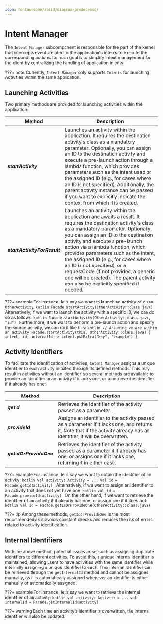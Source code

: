 ```yaml
---
icon: fontawesome/solid/diagram-predecessor
---
```


# Intent Manager

The `Intent Manager` subcomponent is responsible for the part of the kernel that intercepts events related to the 
application's intents to execute the corresponding actions. Its main goal is to simplify intent management for the 
client by centralizing the handling of application intents.

???+ note
    Currently, `Intent Manager` only supports `Intents` for launching Activities within the same application.

## Launching Activities

Two primary methods are provided for launching activities within the application:

| Method                       | Description                                                                                                                                                                                                                                                                                                                                                                                                                                                                                                  |
|------------------------------|--------------------------------------------------------------------------------------------------------------------------------------------------------------------------------------------------------------------------------------------------------------------------------------------------------------------------------------------------------------------------------------------------------------------------------------------------------------------------------------------------------------|
| **_startActivity_**          | Launches an activity within the application. It requires the destination activity's class as a mandatory parameter. Optionally, you can assign an ID to the destination activity and execute a pre-launch action through a lambda function, which provides parameters such as the intent used or the assigned ID (e.g., for cases where an ID is not specified). Additionally, the parent activity instance can be passed if you want to explicitly indicate the context from which it is created.           |
| **_startActivityForResult_** | Launches an activity within the application and awaits a result. It requires the destination activity's class as a mandatory parameter. Optionally, you can assign an ID to the destination activity and execute a pre-launch action via a lambda function, which provides parameters such as the intent, the assigned ID (e.g., for cases where an ID is not specified), or a requestCode (if not provided, a generic one will be created). The parent activity can also be explicitly specified if needed. |

???+ example
    For instance, let’s say we want to launch an activity of class `OtherActivity`.
    ```kotlin
    Facade.startActivity(OtherActivity::class.java)
    ```
    Alternatively, if we want to launch the activity with a specific ID, we can do so as follows:
    ```kotlin
    Facade.startActivity(OtherActivity::class.java, "id")
    ```
    Furthermore, if we want to perform a pre-launch action and specify the source activity, we can do it like this:
    ```kotlin
    // Assuming we are within an activity
    Facade.startActivity(this, OtherActivity::class.java) { intent, id, internalId ->
        intent.putExtra("key", "example")
    }
    ```

## Activity Identifiers

To facilitate the identification of activities, `Intent Manager` assigns a unique identifier to each activity initiated 
through its defined methods. This may result in activities without an identifier, so several methods are available to 
provide an identifier to an activity if it lacks one, or to retrieve the identifier if it already has one:

| Method                  | Description                                                                                                                                                               |
|-------------------------|---------------------------------------------------------------------------------------------------------------------------------------------------------------------------|
| **_getId_**             | Retrieves the identifier of the activity passed as a parameter.                                                                                                           |
| **_provideId_**         | Assigns an identifier to the activity passed as a parameter if it lacks one, and returns it. Note that if the activity already has an identifier, it will be overwritten. |
| **_getIdOrProvideOne_** | Retrieves the identifier of the activity passed as a parameter if it already has one, or assigns one if it lacks one, returning it in either case.                        |

???+ example
    For instance, let’s say we want to obtain the identifier of an activity:
    ```kotlin
    val activity: Activity = ...
    val id = Facade.getId(activity)
    ```
    Alternatively, if we want to assign an identifier to an activity that does not yet have one:
    ```kotlin
    val id = Facade.provideId(activity)
    ```
    On the other hand, if we want to retrieve the identifier of an activity if it already has one, or assign one if it 
    does not:
    ```kotlin
    val id = Facade.getIdOrProvideOne(OtherActivity::class.java)
    ```

???+ tip
    Among these methods, `getIdOrProvideOne` is the most recommended as it avoids constant checks and reduces the risk 
    of errors related to activity identification.

## Internal Identifiers

With the above method, potential issues arise, such as assigning duplicate identifiers to different activities. To avoid
this, a unique internal identifier is maintained, allowing users to have activities with the same identifier while 
internally assigning a unique identifier to each. This internal identifier can be retrieved through the `getInternalId` 
method and cannot be assigned manually, as it is automatically assigned whenever an identifier is either manually or 
automatically assigned.

???+ example
    For instance, let’s say we want to retrieve the internal identifier of an activity:
    ```kotlin
    val activity: Activity = ...
    val internalId = Facade.getInternalId(activity)
    ```

???+ warning
    Each time an activity’s identifier is overwritten, the internal identifier will also be updated.
